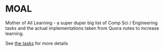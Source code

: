 MOAL
====

Mother of All Learning - a super duper big list of Comp Sci / Engineering tasks and the actual implementations taken from Quora notes to increase learning.

See [the tasks](TASKS.md) for more details 
